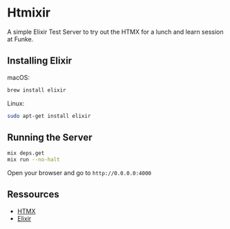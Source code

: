 # Htmixir

A simple Elixir Test Server to try out the HTMX for a lunch and learn session at Funke.

## Installing Elixir

macOS:

```bash
brew install elixir
```

Linux:

```bash
sudo apt-get install elixir
```

## Running the Server

```bash
mix deps.get
mix run --no-halt
```

Open your browser and go to `http://0.0.0.0:4000`

## Ressources

- [HTMX](https://htmx.org/)
- [Elixir](https://elixir-lang.org/)
